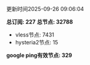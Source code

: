 更新时间2025-09-26 09:06:04

**总订阅: 227**
**总节点: 32788**
- vless节点: 7431
- hysteria2节点: 15

**google ping有效节点: 329**
